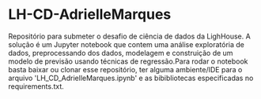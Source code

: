 # LH-CD-AdrielleMarques

Repositório para submeter o desafio de ciência de dados da LighHouse. A solução é um Jupyter notebook que contem uma análise exploratória de dados, preprocessando dos dados, modelagem e construição de um modelo de previsão usando técnicas de regressão.Para rodar o notebook basta baixar ou clonar esse repositório, ter alguma ambiente/IDE para o arquivo 'LH_CD_AdrielleMarques.ipynb' e as bibibliotecas especificadas no requirements.txt. 
